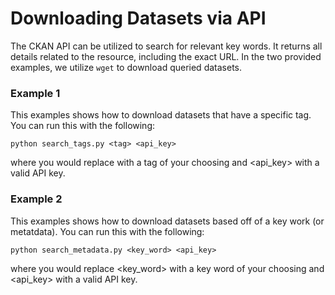 # Downloading Datasets via API 

The CKAN API can be utilized to search for relevant key words. It returns all details related to the resource, including the exact URL. In the two provided examples, we utilize `wget` to download queried datasets. 

### Example 1
This examples shows how to download datasets that have a specific tag. You can run this with the following: 
```
python search_tags.py <tag> <api_key>
```

where you would replace <tag> with a tag of your choosing and <api_key> with a valid API key. 

### Example 2 

This examples shows how to download datasets based off of a key work (or metatdata).  You can run this with the following: 
```
python search_metadata.py <key_word> <api_key>
```

where you would replace <key_word> with a key word of your choosing and <api_key> with a valid API key. 

